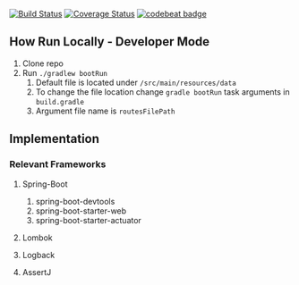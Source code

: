 [![Build Status](https://circleci.com/gh/viniciusrdacosta/bus-route-challenge.svg?&style=shield&circle-token=f8b0cb0d526340d572bffc3d2739d18e2929c829)](https://circleci.com/gh/viniciusrdacosta/bus-route-challenge/tree/master) [![Coverage Status](https://coveralls.io/repos/github/viniciusrdacosta/bus-route-challenge/badge.svg)](https://coveralls.io/github/viniciusrdacosta/bus-route-challenge) [![codebeat badge](https://codebeat.co/badges/3736d596-c19e-40ca-b559-9267f86891e8)](https://codebeat.co/projects/github-com-viniciusrdacosta-bus-route-challenge) 


## How Run Locally - Developer Mode
 
 1. Clone repo
 2. Run `./gradlew bootRun`
    1. Default file is located under `/src/main/resources/data`
    2. To change the file location change `gradle bootRun` task arguments in `build.gradle`
    3. Argument file name is `routesFilePath`


## Implementation
  ### Relevant Frameworks   
  
 1. Spring-Boot 
    1. spring-boot-devtools
    2. spring-boot-starter-web
    3. spring-boot-starter-actuator


 2. Lombok
 3. Logback
 4. AssertJ
    